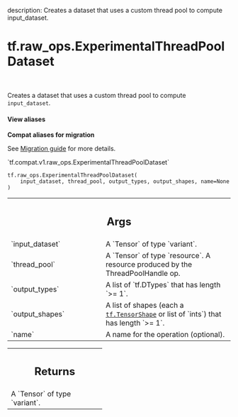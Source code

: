 description: Creates a dataset that uses a custom thread pool to compute input_dataset.

<div itemscope itemtype="http://developers.google.com/ReferenceObject">
<meta itemprop="name" content="tf.raw_ops.ExperimentalThreadPoolDataset" />
<meta itemprop="path" content="Stable" />
</div>

# tf.raw_ops.ExperimentalThreadPoolDataset

<!-- Insert buttons and diff -->

<table class="tfo-notebook-buttons tfo-api nocontent" align="left">

</table>



Creates a dataset that uses a custom thread pool to compute `input_dataset`.

<section class="expandable">
  <h4 class="showalways">View aliases</h4>
  <p>
<b>Compat aliases for migration</b>
<p>See
<a href="https://www.tensorflow.org/guide/migrate">Migration guide</a> for
more details.</p>
<p>`tf.compat.v1.raw_ops.ExperimentalThreadPoolDataset`</p>
</p>
</section>

<pre class="devsite-click-to-copy prettyprint lang-py tfo-signature-link">
<code>tf.raw_ops.ExperimentalThreadPoolDataset(
    input_dataset, thread_pool, output_types, output_shapes, name=None
)
</code></pre>



<!-- Placeholder for "Used in" -->


<!-- Tabular view -->
 <table class="responsive fixed orange">
<colgroup><col width="214px"><col></colgroup>
<tr><th colspan="2"><h2 class="add-link">Args</h2></th></tr>

<tr>
<td>
`input_dataset`
</td>
<td>
A `Tensor` of type `variant`.
</td>
</tr><tr>
<td>
`thread_pool`
</td>
<td>
A `Tensor` of type `resource`.
A resource produced by the ThreadPoolHandle op.
</td>
</tr><tr>
<td>
`output_types`
</td>
<td>
A list of `tf.DTypes` that has length `>= 1`.
</td>
</tr><tr>
<td>
`output_shapes`
</td>
<td>
A list of shapes (each a <a href="../../tf/TensorShape.md"><code>tf.TensorShape</code></a> or list of `ints`) that has length `>= 1`.
</td>
</tr><tr>
<td>
`name`
</td>
<td>
A name for the operation (optional).
</td>
</tr>
</table>



<!-- Tabular view -->
 <table class="responsive fixed orange">
<colgroup><col width="214px"><col></colgroup>
<tr><th colspan="2"><h2 class="add-link">Returns</h2></th></tr>
<tr class="alt">
<td colspan="2">
A `Tensor` of type `variant`.
</td>
</tr>

</table>

